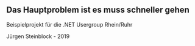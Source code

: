 ## Das Hauptproblem ist es muss schneller gehen

Beispielprojekt für die .NET Usergroup Rhein/Ruhr

Jürgen Steinblock - 2019

